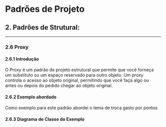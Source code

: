 # Padrões de Projeto

## 2. Padrões de Strutural:
___
### 2.6 Proxy

#### 2.6.1 Introdução
O Proxy é um padrão de projeto estrutural que permite que você forneça um substituto ou um espaço reservado para outro objeto. Um proxy controla o acesso ao objeto original, permitindo que você faça algo ou antes ou depois do pedido chegar ao objeto original.



#### 2.6.2 Exemplo abordado

Como exemplo para este padrão abordei o tema de troca gasto por pontos
#### 2.6.3 Diagrama de Classe do Exemplo

